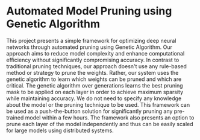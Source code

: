 # Automated Model Pruning using Genetic Algorithm

This project presents a simple framework for optimizing deep neural networks through automated pruning using Genetic Algorithm. Our approach aims to reduce model complexity and enhance computational efficiency without significantly compromising accuracy. In contrast to traditional pruning techniques, our approach doesn't use any rule-based method or strategy to prune the weights. Rather, our system uses the genetic algorithm to learn which weights can be pruned and which are critical. The genetic algorithm over generations learns the best pruning mask to be applied on each layer in order to achieve maximum sparsity while maintaining accuracy. We do not need to specify any knowledge about the model or the pruning technique to be used. This framework can be used as a push-the-button solution for significantly pruning any pre-trained model within a few hours. The framework also presents an option to prune each layer of the model independently and thus can be easily scaled for large models using distributed systems. 
